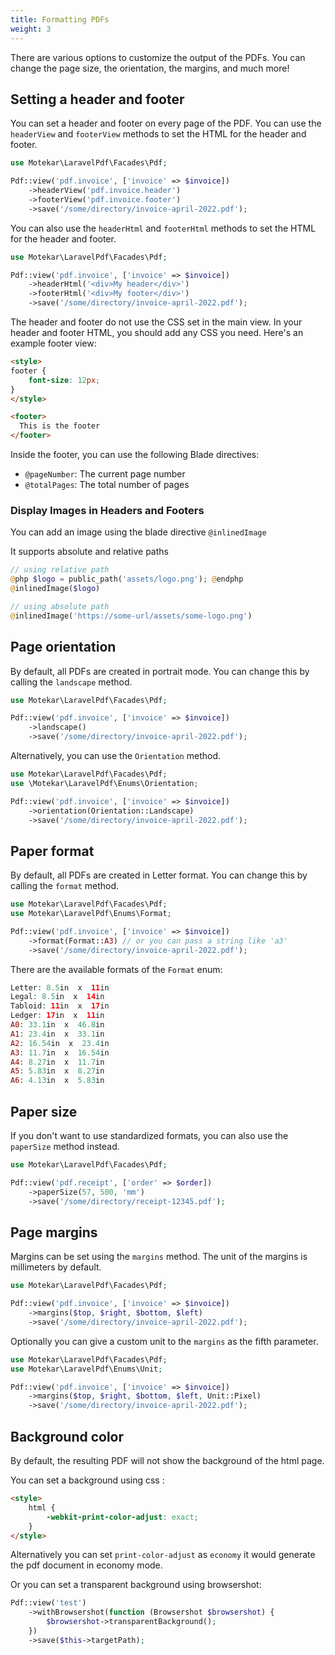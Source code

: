 ```yaml
---
title: Formatting PDFs
weight: 3
---
```


There are various options to customize the output of the PDFs. You can change the page size, the orientation, the margins, and much more!

## Setting a header and footer

You can set a header and footer on every page of the PDF. You can use the `headerView` and `footerView` methods to set the HTML for the header and footer.

```php
use Motekar\LaravelPdf\Facades\Pdf;

Pdf::view('pdf.invoice', ['invoice' => $invoice])
    ->headerView('pdf.invoice.header')
    ->footerView('pdf.invoice.footer')
    ->save('/some/directory/invoice-april-2022.pdf');
```

You can also use the `headerHtml` and `footerHtml` methods to set the HTML for the header and footer.

```php
use Motekar\LaravelPdf\Facades\Pdf;

Pdf::view('pdf.invoice', ['invoice' => $invoice])
    ->headerHtml('<div>My header</div>')
    ->footerHtml('<div>My footer</div>')
    ->save('/some/directory/invoice-april-2022.pdf');
```

The header and footer do not use the CSS set in the main view. In your header and footer HTML, you should add any CSS you need. Here's an example footer view:

```html
<style>
footer {
    font-size: 12px;
}
</style>

<footer>
  This is the footer
</footer>
```

Inside the footer, you can use the following Blade directives:

- `@pageNumber`:  The current page number
- `@totalPages`:  The total number of pages

### Display Images in Headers and Footers

You can add an image using the blade directive `@inlinedImage`

It supports absolute and relative paths

```php
// using relative path
@php $logo = public_path('assets/logo.png'); @endphp
@inlinedImage($logo)

// using absolute path
@inlinedImage('https://some-url/assets/some-logo.png')
```

## Page orientation

By default, all PDFs are created in portrait mode. You can change this by calling the `landscape` method.

```php
use Motekar\LaravelPdf\Facades\Pdf;

Pdf::view('pdf.invoice', ['invoice' => $invoice])
    ->landscape()
    ->save('/some/directory/invoice-april-2022.pdf');
```

Alternatively, you can use the `Orientation` method.

```php
use Motekar\LaravelPdf\Facades\Pdf;
use \Motekar\LaravelPdf\Enums\Orientation;

Pdf::view('pdf.invoice', ['invoice' => $invoice])
    ->orientation(Orientation::Landscape)
    ->save('/some/directory/invoice-april-2022.pdf');
```

## Paper format

By default, all PDFs are created in Letter format. You can change this by calling the `format` method.

```php
use Motekar\LaravelPdf\Facades\Pdf;
use Motekar\LaravelPdf\Enums\Format;

Pdf::view('pdf.invoice', ['invoice' => $invoice])
    ->format(Format::A3) // or you can pass a string like 'a3'
    ->save('/some/directory/invoice-april-2022.pdf');
```

There are the available formats of the `Format` enum:

```php
Letter: 8.5in  x  11in
Legal: 8.5in  x  14in
Tabloid: 11in  x  17in
Ledger: 17in  x  11in
A0: 33.1in  x  46.8in
A1: 23.4in  x  33.1in
A2: 16.54in  x  23.4in
A3: 11.7in  x  16.54in
A4: 8.27in  x  11.7in
A5: 5.83in  x  8.27in
A6: 4.13in  x  5.83in
```

## Paper size

If you don't want to use standardized formats, you can also use the `paperSize` method instead.

```php
use Motekar\LaravelPdf\Facades\Pdf;

Pdf::view('pdf.receipt', ['order' => $order])
    ->paperSize(57, 500, 'mm')
    ->save('/some/directory/receipt-12345.pdf');
```

## Page margins

Margins can be set using the `margins` method. The unit of the margins is millimeters by default.

```php
use Motekar\LaravelPdf\Facades\Pdf;

Pdf::view('pdf.invoice', ['invoice' => $invoice])
    ->margins($top, $right, $bottom, $left)
    ->save('/some/directory/invoice-april-2022.pdf');
```

Optionally you can give a custom unit to the `margins` as the fifth parameter.


```php
use Motekar\LaravelPdf\Facades\Pdf;
use Motekar\LaravelPdf\Enums\Unit;

Pdf::view('pdf.invoice', ['invoice' => $invoice])
    ->margins($top, $right, $bottom, $left, Unit::Pixel)
    ->save('/some/directory/invoice-april-2022.pdf');
```

## Background color

By default, the resulting PDF will not show the background of the html page.

You can set a background using css :

```html
<style>
    html {
        -webkit-print-color-adjust: exact;
    }
</style>
```

Alternatively you can set `print-color-adjust` as `economy` it would generate the pdf document in economy mode.

Or you can set a transparent background using browsershot:

```php
Pdf::view('test')
    ->withBrowsershot(function (Browsershot $browsershot) {
        $browsershot->transparentBackground();
    })
    ->save($this->targetPath);
```
